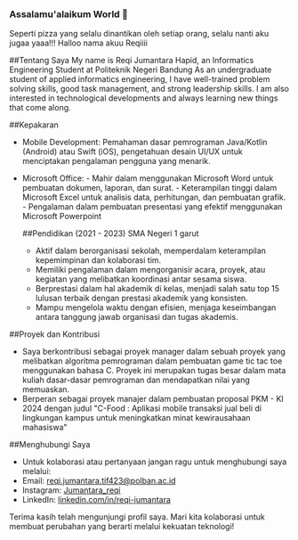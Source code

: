 
### Assalamu'alaikum World 👋

Seperti pizza yang selalu dinantikan oleh setiap orang, selalu nanti aku jugaa yaaa!!!
Halloo nama akuu Reqiiii

##Tentang Saya
My name is Reqi Jumantara Hapid, an Informatics Engineering Student at Politeknik Negeri Bandung
As an undergraduate student of applied informatics engineering, I have well-trained problem solving skills, good task management, and strong leadership skills. I am also interested in technological developments and always learning new things that come along.

##Kepakaran
- Mobile Development: Pemahaman dasar pemrograman Java/Kotlin (Android) atau Swift (iOS), pengetahuan desain UI/UX untuk menciptakan pengalaman pengguna yang menarik.
- Microsoft Office: - Mahir dalam menggunakan Microsoft Word untuk pembuatan dokumen, laporan, dan surat. - Keterampilan tinggi dalam Microsoft Excel untuk analisis data, perhitungan, dan pembuatan grafik. - Pengalaman dalam pembuatan presentasi yang efektif menggunakan Microsoft Powerpoint

  ##Pendidikan
  (2021 - 2023) SMA Negeri 1 garut
  - Aktif dalam berorganisasi sekolah, memperdalam keterampilan kepemimpinan dan kolaborasi tim.
  - Memiliki pengalaman dalam mengorganisir acara, proyek, atau kegiatan yang melibatkan koordinasi antar sesama siswa.
  - Berprestasi dalam hal akademik di kelas, menjadi salah satu top 15 lulusan terbaik dengan prestasi akademik yang konsisten.
  - Mampu mengelola waktu dengan efisien, menjaga keseimbangan antara tanggung jawab organisasi dan tugas akademis.

##Proyek dan Kontribusi

- Saya berkontribusi sebagai proyek manager dalam sebuah proyek yang melibatkan algoritma pemrograman dalam pembuatan game tic tac toe menggunakan bahasa C. Proyek ini merupakan tugas besar dalam mata kuliah dasar-dasar pemrograman dan mendapatkan nilai yang memuaskan.
- Berperan sebagai proyek manajer dalam pembuatan proposal PKM - KI 2024 dengan judul "C-Food : Aplikasi mobile transaksi jual beli di lingkungan kampus untuk meningkatkan minat kewirausahaan mahasiswa"

##Menghubungi Saya

- Untuk kolaborasi atau pertanyaan jangan ragu untuk menghubungi saya melalui:
- Email: [reqi.jumantara.tif423@polban.ac.id](reqi.jumantara.tif423@polban.ac.id)
- Instagram: [Jumantara_reqi](www.instagram.com/jumantara_reqi)
- LinkedIn: [linkedin.com/in/reqi-jumantara](linkedin.com/in/reqi-jumantara)
  
Terima kasih telah mengunjungi profil saya. Mari kita kolaborasi untuk membuat perubahan yang berarti melalui kekuatan teknologi!
